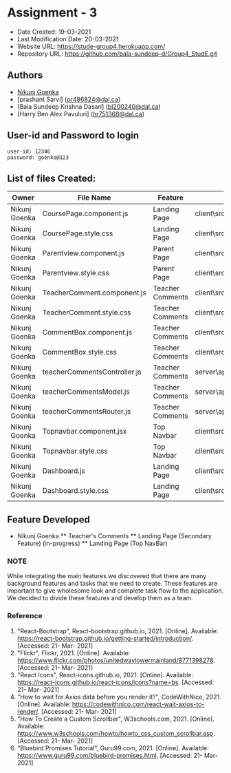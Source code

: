# Assignment - 3

* Date Created: 19-03-2021
* Last Modification Date: 20-03-2021
* Website URL: https://stude-group4.herokuapp.com/
* Repository URL: https://github.com/bala-sundeep-d/Group4_StudE.git

## Authors
* [Nikunj Goenka](Nikunj.Goenka@dal.ca)
* [prashant Sarvi] (pr486824@dal.ca)
* [Bala Sundeep Krishna Dasari] (bl200240@dal.ca)
* [Harry Ben Alex Pavuluri] (hr751368@dal.ca)

## User-id and Password to login
````
user-id: 12346
password: goenka@123
````

## List of files Created: </Title>
Owner| File Name  | Feature  |  File Path
------------- |------------- | ----------------------- | ------------- 
Nikunj Goenka|CoursePage.component.js | Landing Page  | client\src\components\coursePage\CoursePage.component.js 
Nikunj Goenka|CoursePage.style.css | Landing Page | client\src\components\coursePage\CoursePage.style.css 
Nikunj Goenka|Parentview.component.js | Parent Page | client\src\components\parentView\Parentview.component.js 
Nikunj Goenka|Parentview.style.css | Parent Page | client\src\components\parentView\Parentview.style.css 
Nikunj Goenka|TeacherComment.component.js | Teacher Comments | client\src\components\parentView\teacherComment\TeacherComment.component.js 
Nikunj Goenka|TeacherComment.style.css | Teacher Comments | client\src\components\parentView\teacherComment\TeacherComment.style.css
Nikunj Goenka|CommentBox.component.js | Teacher Comments | client\src\components\parentView\teacherComment\commentBox\CommentBox.component.js
Nikunj Goenka|CommentBox.style.css | Teacher Comments | client\src\components\parentView\teacherComment\commentBox\CommentBox.style.css
Nikunj Goenka|teacherCommentsController.js| Teacher Comments |server\app\controllers\teacherCommentsController.js
Nikunj Goenka|teacherCommentsModel.js| Teacher Comments |server\app\models\teacherCommentsModel.js
Nikunj Goenka|teacherCommentsRouter.js| Teacher Comments |server\app\routes\teacherCommentsRouter.js
Nikunj Goenka|Topnavbar.component.jsx| Top Navbar | client\src\components\topNavbar\Topnavbar.component.jsx
Nikunj Goenka|Topnavbar.style.css| Top Navbar | client\src\components\topNavbar\Topnavbar.style.css
Nikunj Goenka|Dashboard.js | Landing Page | client\src\components\dashboard\Dashboard.js
Nikunj Goenka|Dashboard.style.css | Landing Page | client\src\components\dashboard\Dashboard.style.css

## Feature Developed ##
* Nikunj Goenka 
** Teacher's Comments
** Landing Page (Secondary Feature) (in-progress)
** Landing Page (Top NavBar)



### NOTE ###
While integrating the main features we discovered that there are many background features and tasks that we need to create. These features are important to give wholesome look and complete task flow to the application. 
We decided to divide these features and develop them as a team.


### Reference  ###
1. "React-Bootstrap", React-bootstrap.github.io, 2021. [Online]. Available: https://react-bootstrap.github.io/getting-started/introduction/. [Accessed: 21- Mar- 2021]
2. "Flickr", Flickr, 2021. [Online]. Available: https://www.flickr.com/photos/unitedwaylowermainland/8771398278. [Accessed: 21- Mar- 2021]
3. "React Icons", React-icons.github.io, 2021. [Online]. Available: https://react-icons.github.io/react-icons/icons?name=bs. [Accessed: 21- Mar- 2021]
4. "How to wait for Axios data before you render it?", CodeWithNico, 2021. [Online]. Available: https://codewithnico.com/react-wait-axios-to-render/. [Accessed: 21- Mar- 2021]
5. "How To Create a Custom Scrollbar", W3schools.com, 2021. [Online]. Available: https://www.w3schools.com/howto/howto_css_custom_scrollbar.asp. [Accessed: 21- Mar- 2021]
6. "Bluebird Promises Tutorial", Guru99.com, 2021. [Online]. Available: https://www.guru99.com/bluebird-promises.html. [Accessed: 21- Mar- 2021]


